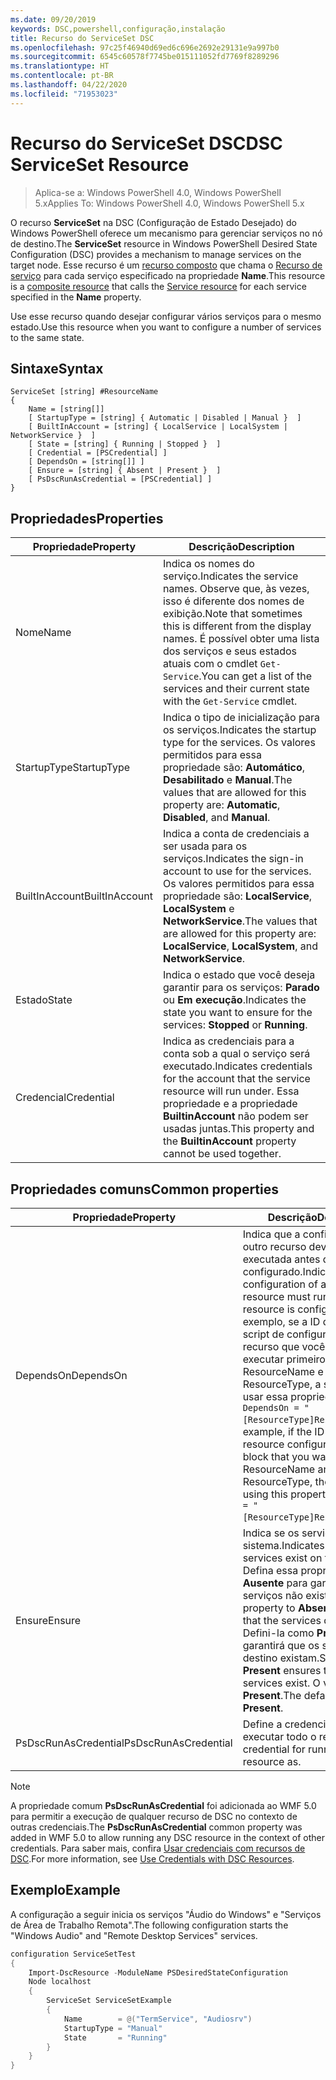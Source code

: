 ```yaml
---
ms.date: 09/20/2019
keywords: DSC,powershell,configuração,instalação
title: Recurso do ServiceSet DSC
ms.openlocfilehash: 97c25f46940d69ed6c696e2692e29131e9a997b0
ms.sourcegitcommit: 6545c60578f7745be015111052fd7769f8289296
ms.translationtype: HT
ms.contentlocale: pt-BR
ms.lasthandoff: 04/22/2020
ms.locfileid: "71953023"
---
```

# <a name="dsc-serviceset-resource"></a><span data-ttu-id="380c7-103">Recurso do ServiceSet DSC</span><span class="sxs-lookup"><span data-stu-id="380c7-103">DSC ServiceSet Resource</span></span>

> <span data-ttu-id="380c7-104">Aplica-se a: Windows PowerShell 4.0, Windows PowerShell 5.x</span><span class="sxs-lookup"><span data-stu-id="380c7-104">Applies To: Windows PowerShell 4.0, Windows PowerShell 5.x</span></span>

<span data-ttu-id="380c7-105">O recurso **ServiceSet** na DSC (Configuração de Estado Desejado) do Windows PowerShell oferece um mecanismo para gerenciar serviços no nó de destino.</span><span class="sxs-lookup"><span data-stu-id="380c7-105">The **ServiceSet** resource in Windows PowerShell Desired State Configuration (DSC) provides a mechanism to manage services on the target node.</span></span> <span data-ttu-id="380c7-106">Esse recurso é um [recurso composto](../../../resources/authoringResourceComposite.md) que chama o [Recurso de serviço](serviceResource.md) para cada serviço especificado na propriedade **Name**.</span><span class="sxs-lookup"><span data-stu-id="380c7-106">This resource is a [composite resource](../../../resources/authoringResourceComposite.md) that calls the [Service resource](serviceResource.md) for each service specified in the **Name** property.</span></span>

<span data-ttu-id="380c7-107">Use esse recurso quando desejar configurar vários serviços para o mesmo estado.</span><span class="sxs-lookup"><span data-stu-id="380c7-107">Use this resource when you want to configure a number of services to the same state.</span></span>

## <a name="syntax"></a><span data-ttu-id="380c7-108">Sintaxe</span><span class="sxs-lookup"><span data-stu-id="380c7-108">Syntax</span></span>

```Syntax
ServiceSet [string] #ResourceName
{
    Name = [string[]]
    [ StartupType = [string] { Automatic | Disabled | Manual }  ]
    [ BuiltInAccount = [string] { LocalService | LocalSystem | NetworkService }  ]
    [ State = [string] { Running | Stopped }  ]
    [ Credential = [PSCredential] ]
    [ DependsOn = [string[]] ]
    [ Ensure = [string] { Absent | Present }  ]
    [ PsDscRunAsCredential = [PSCredential] ]
}
```

## <a name="properties"></a><span data-ttu-id="380c7-109">Propriedades</span><span class="sxs-lookup"><span data-stu-id="380c7-109">Properties</span></span>

|<span data-ttu-id="380c7-110">Propriedade</span><span class="sxs-lookup"><span data-stu-id="380c7-110">Property</span></span> |<span data-ttu-id="380c7-111">Descrição</span><span class="sxs-lookup"><span data-stu-id="380c7-111">Description</span></span> |
|---|---|
|<span data-ttu-id="380c7-112">Nome</span><span class="sxs-lookup"><span data-stu-id="380c7-112">Name</span></span> |<span data-ttu-id="380c7-113">Indica os nomes do serviço.</span><span class="sxs-lookup"><span data-stu-id="380c7-113">Indicates the service names.</span></span> <span data-ttu-id="380c7-114">Observe que, às vezes, isso é diferente dos nomes de exibição.</span><span class="sxs-lookup"><span data-stu-id="380c7-114">Note that sometimes this is different from the display names.</span></span> <span data-ttu-id="380c7-115">É possível obter uma lista dos serviços e seus estados atuais com o cmdlet `Get-Service`.</span><span class="sxs-lookup"><span data-stu-id="380c7-115">You can get a list of the services and their current state with the `Get-Service` cmdlet.</span></span> |
|<span data-ttu-id="380c7-116">StartupType</span><span class="sxs-lookup"><span data-stu-id="380c7-116">StartupType</span></span> |<span data-ttu-id="380c7-117">Indica o tipo de inicialização para os serviços.</span><span class="sxs-lookup"><span data-stu-id="380c7-117">Indicates the startup type for the services.</span></span> <span data-ttu-id="380c7-118">Os valores permitidos para essa propriedade são: **Automático**, **Desabilitado** e **Manual**.</span><span class="sxs-lookup"><span data-stu-id="380c7-118">The values that are allowed for this property are: **Automatic**, **Disabled**, and **Manual**.</span></span> |
|<span data-ttu-id="380c7-119">BuiltInAccount</span><span class="sxs-lookup"><span data-stu-id="380c7-119">BuiltInAccount</span></span> |<span data-ttu-id="380c7-120">Indica a conta de credenciais a ser usada para os serviços.</span><span class="sxs-lookup"><span data-stu-id="380c7-120">Indicates the sign-in account to use for the services.</span></span> <span data-ttu-id="380c7-121">Os valores permitidos para essa propriedade são: **LocalService**, **LocalSystem** e **NetworkService**.</span><span class="sxs-lookup"><span data-stu-id="380c7-121">The values that are allowed for this property are: **LocalService**, **LocalSystem**, and **NetworkService**.</span></span> |
|<span data-ttu-id="380c7-122">Estado</span><span class="sxs-lookup"><span data-stu-id="380c7-122">State</span></span> |<span data-ttu-id="380c7-123">Indica o estado que você deseja garantir para os serviços: **Parado** ou **Em execução**.</span><span class="sxs-lookup"><span data-stu-id="380c7-123">Indicates the state you want to ensure for the services: **Stopped** or **Running**.</span></span> |
|<span data-ttu-id="380c7-124">Credencial</span><span class="sxs-lookup"><span data-stu-id="380c7-124">Credential</span></span> |<span data-ttu-id="380c7-125">Indica as credenciais para a conta sob a qual o serviço será executado.</span><span class="sxs-lookup"><span data-stu-id="380c7-125">Indicates credentials for the account that the service resource will run under.</span></span> <span data-ttu-id="380c7-126">Essa propriedade e a propriedade **BuiltinAccount** não podem ser usadas juntas.</span><span class="sxs-lookup"><span data-stu-id="380c7-126">This property and the **BuiltinAccount** property cannot be used together.</span></span> |

## <a name="common-properties"></a><span data-ttu-id="380c7-127">Propriedades comuns</span><span class="sxs-lookup"><span data-stu-id="380c7-127">Common properties</span></span>

|<span data-ttu-id="380c7-128">Propriedade</span><span class="sxs-lookup"><span data-stu-id="380c7-128">Property</span></span> |<span data-ttu-id="380c7-129">Descrição</span><span class="sxs-lookup"><span data-stu-id="380c7-129">Description</span></span> |
|---|---|
|<span data-ttu-id="380c7-130">DependsOn</span><span class="sxs-lookup"><span data-stu-id="380c7-130">DependsOn</span></span> |<span data-ttu-id="380c7-131">Indica que a configuração de outro recurso deve ser executada antes de ele ser configurado.</span><span class="sxs-lookup"><span data-stu-id="380c7-131">Indicates that the configuration of another resource must run before this resource is configured.</span></span> <span data-ttu-id="380c7-132">Por exemplo, se a ID do bloco de script de configuração do recurso que você deseja executar primeiro for ResourceName e seu tipo for ResourceType, a sintaxe para usar essa propriedade será `DependsOn = "[ResourceType]ResourceName"`.</span><span class="sxs-lookup"><span data-stu-id="380c7-132">For example, if the ID of the resource configuration script block that you want to run first is ResourceName and its type is ResourceType, the syntax for using this property is `DependsOn = "[ResourceType]ResourceName"`.</span></span> |
|<span data-ttu-id="380c7-133">Ensure</span><span class="sxs-lookup"><span data-stu-id="380c7-133">Ensure</span></span> |<span data-ttu-id="380c7-134">Indica se os serviços existem no sistema.</span><span class="sxs-lookup"><span data-stu-id="380c7-134">Indicates whether the services exist on the system.</span></span> <span data-ttu-id="380c7-135">Defina essa propriedade como **Ausente** para garantir que os serviços não existam.</span><span class="sxs-lookup"><span data-stu-id="380c7-135">Set this property to **Absent** to ensure that the services do not exist.</span></span> <span data-ttu-id="380c7-136">Defini-la como **Present** garantirá que os serviços de destino existam.</span><span class="sxs-lookup"><span data-stu-id="380c7-136">Setting it to **Present** ensures that target services exist.</span></span> <span data-ttu-id="380c7-137">O valor padrão é **Present**.</span><span class="sxs-lookup"><span data-stu-id="380c7-137">The default value is **Present**.</span></span> |
|<span data-ttu-id="380c7-138">PsDscRunAsCredential</span><span class="sxs-lookup"><span data-stu-id="380c7-138">PsDscRunAsCredential</span></span> |<span data-ttu-id="380c7-139">Define a credencial para executar todo o recurso.</span><span class="sxs-lookup"><span data-stu-id="380c7-139">Sets the credential for running the entire resource as.</span></span> |

> [!NOTE]
> <span data-ttu-id="380c7-140">A propriedade comum **PsDscRunAsCredential** foi adicionada ao WMF 5.0 para permitir a execução de qualquer recurso de DSC no contexto de outras credenciais.</span><span class="sxs-lookup"><span data-stu-id="380c7-140">The **PsDscRunAsCredential** common property was added in WMF 5.0 to allow running any DSC resource in the context of other credentials.</span></span> <span data-ttu-id="380c7-141">Para saber mais, confira [Usar credenciais com recursos de DSC](../../../configurations/runasuser.md).</span><span class="sxs-lookup"><span data-stu-id="380c7-141">For more information, see [Use Credentials with DSC Resources](../../../configurations/runasuser.md).</span></span>

## <a name="example"></a><span data-ttu-id="380c7-142">Exemplo</span><span class="sxs-lookup"><span data-stu-id="380c7-142">Example</span></span>

<span data-ttu-id="380c7-143">A configuração a seguir inicia os serviços "Áudio do Windows" e "Serviços de Área de Trabalho Remota".</span><span class="sxs-lookup"><span data-stu-id="380c7-143">The following configuration starts the "Windows Audio" and "Remote Desktop Services" services.</span></span>

```powershell
configuration ServiceSetTest
{
    Import-DscResource -ModuleName PSDesiredStateConfiguration
    Node localhost
    {
        ServiceSet ServiceSetExample
        {
            Name        = @("TermService", "Audiosrv")
            StartupType = "Manual"
            State       = "Running"
        }
    }
}
```